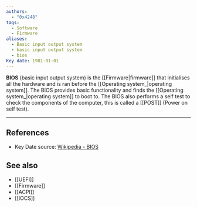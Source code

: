 ```yaml
---
authors:
  - "0x4248"
tags:
  - Software
  - Firmware
aliases:
  - Basic input output system
  - basic input output system
  - bios
Key date: 1981-01-01
---
```

**BIOS** (basic input output system) is the [[Firmware|firmware]] that initialises all the hardware and is ran before the [[Operating system_|operating system]]. The BIOS provides basic functionality and finds the [[Operating system_|operating system]] to boot to. The BIOS also performs a self test to check the components of the computer, this is called a [[POST]] (Power on self test).

---
## References
- Key Date source: [Wikipedia - BIOS](https://en.wikipedia.org/wiki/BIOS#cite_note-1)
## See also
- [[UEFI]]
- [[Firmware]]
- [[ACPI]]
- [[IOCS]]